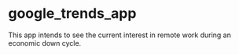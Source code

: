 # google_trends_app
This app intends to see the current interest in remote work during an economic down cycle.
